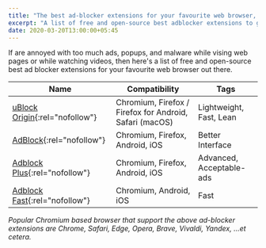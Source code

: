 ```yaml
---
title: "The best ad-blocker extensions for your favourite web browser, free and open-source"
excerpt: "A list of free and open-source best adblocker extensions to get rid of annoyed ads."
date: 2020-03-20T13:00:00+05:45
---
```


If are annoyed with too much ads, popups, and malware while vising web pages or while watching videos, then here's a list of free and open-source best ad blocker extensions for your favourite web browser out there.

| Name | Compatibility | Tags |
|---|---|---|
| [uBlock Origin](https://github.com/gorhill/uBlock){:rel="nofollow"} | Chromium, Firefox / Firefox for Android, Safari (macOS) | Lightweight, Fast, Lean |
| [AdBlock](https://getadblock.com/){:rel="nofollow"} | Chromium, Firefox, Android, iOS | Better Interface |
| [Adblock Plus](https://adblockplus.org/){:rel="nofollow"} | Chromium, Firefox, Android, iOS | Advanced, Acceptable-ads |
| [Adblock Fast](https://adblockfast.com/){:rel="nofollow"} | Chromium, Android, iOS | Fast |

*Popular Chromium based browser that support the above ad-blocker extensions are Chrome, Safari, Edge, Opera, Brave, Vivaldi, Yandex, ...et cetera.*
